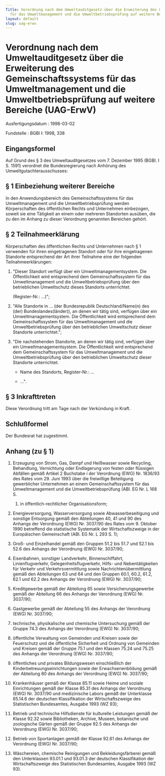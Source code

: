 ```yaml
---
Title: Verordnung nach dem Umweltauditgesetz über die Erweiterung des Gemeinschaftssystems
  für das Umweltmanagement und die Umweltbetriebsprüfung auf weitere Bereiche
layout: default
slug: uag-erwv
---
```


# Verordnung nach dem Umweltauditgesetz über die Erweiterung des Gemeinschaftssystems für das Umweltmanagement und die Umweltbetriebsprüfung auf weitere Bereiche (UAG-ErwV)

Ausfertigungsdatum
:   1998-03-02

Fundstelle
:   BGBl I: 1998, 338



## Eingangsformel

Auf Grund des § 3 des Umweltauditgesetzes vom 7. Dezember 1995 (BGBl.
I S. 1591) verordnet die Bundesregierung nach Anhörung des
Umweltgutachterausschusses:


## § 1 Einbeziehung weiterer Bereiche

In den Anwendungsbereich des Gemeinschaftssystems für das
Umweltmanagement und die Umweltbetriebsprüfung werden Körperschaften
des öffentlichen Rechts und Unternehmen einbezogen, soweit sie eine
Tätigkeit an einem oder mehreren Standorten ausüben, die zu den im
Anhang zu dieser Verordnung genannten Bereichen gehört.


## § 2 Teilnahmeerklärung

Körperschaften des öffentlichen Rechts und Unternehmen nach § 1
verwenden für ihren eingetragenen Standort oder für ihre eingetragenen
Standorte entsprechend der Art ihrer Teilnahme eine der folgenden
Teilnahmeerklärungen:

1.  "Dieser Standort verfügt über ein Umweltmanagementsystem. Die
    Öffentlichkeit wird entsprechend dem Gemeinschaftssystem für das
    Umweltmanagement und die Umweltbetriebsprüfung über den betrieblichen
    Umweltschutz dieses Standorts unterrichtet.

    (Register-Nr.: ...)";


2.  "Alle Standorte in ... (der Bundesrepublik Deutschland/Name(n) des
    (der) Bundeslandes(länder)), an denen wir tätig sind, verfügen über
    ein Umweltmanagementsystem. Die Öffentlichkeit wird entsprechend dem
    Gemeinschaftssystem für das Umweltmanagement und die
    Umweltbetriebsprüfung über den betrieblichen Umweltschutz dieser
    Standorte unterrichtet.";


3.  "Die nachstehenden Standorte, an denen wir tätig sind, verfügen über
    ein Umweltmanagementsystem. Die Öffentlichkeit wird entsprechend dem
    Gemeinschaftssystem für das Umweltmanagement und die
    Umweltbetriebsprüfung über den betrieblichen Umweltschutz dieser
    Standorte unterrichtet.

    - Name des Standorts, Register-Nr.: ...

    - ...".





## § 3 Inkrafttreten

Diese Verordnung tritt am Tage nach der Verkündung in Kraft.


## Schlußformel

Der Bundesrat hat zugestimmt.


## Anhang (zu § 1)


1.  Erzeugung von Strom, Gas, Dampf und Heißwasser sowie Recycling,
    Behandlung, Vernichtung oder Endlagerung von festen oder flüssigen
    Abfällen gemäß Artikel 2 Buchstabe i der Verordnung (EWG) Nr. 1836/93
    des Rates vom 29. Juni 1993 über die freiwillige Beteiligung
    gewerblicher Unternehmen an einem Gemeinschaftssystem für das
    Umweltmanagement und die Umweltbetriebsprüfung (ABl. EG Nr. L 168 S.
    1) in öffentlich-rechtlicher Organisationsform;


2.  Energieversorgung, Wasserversorgung sowie Abwasserbeseitigung und
    sonstige Entsorgung gemäß den Abteilungen 40, 41 und 90 des Anhangs
    der Verordnung (EWG) Nr. 3037/90 des Rates vom 9. Oktober 1990
    betreffend die statistische Systematik der Wirtschaftszweige in der
    Europäischen Gemeinschaft (ABl. EG Nr. L 293 S. 1);


3.  Groß- und Einzelhandel gemäß den Gruppen 51.2 bis 51.7 und 52.1 bis
    52\.6 des Anhangs der Verordnung (EWG) Nr. 3037/90;


4.  Eisenbahnen, sonstiger Landverkehr, Binnenschiffahrt,
    Linienflugverkehr, Gelegenheitsflugverkehr, Hilfs- und
    Nebentätigkeiten für Verkehr und Verkehrsvermittlung sowie
    Nachrichtenübermittlung gemäß den Abteilungen 63 und 64 und den
    Gruppen 60.1, 60.2, 61.2, 62.1 und 62.2 des Anhangs der Verordnung
    (EWG) Nr. 3037/90;


5.  Kreditgewerbe gemäß der Abteilung 65 sowie Versicherungsgewerbe gemäß
    der Abteilung 66 des Anhangs der Verordnung (EWG) Nr. 3037/90;


6.  Gastgewerbe gemäß der Abteilung 55 des Anhangs der Verordnung (EWG)
    Nr. 3037/90;


7.  technische, physikalische und chemische Untersuchung gemäß der Gruppe
    74\.3 des Anhangs der Verordnung (EWG) Nr. 3037/90;


8.  öffentliche Verwaltung von Gemeinden und Kreisen sowie der Feuerschutz
    und die öffentliche Sicherheit und Ordnung von Gemeinden und Kreisen
    gemäß der Gruppe 75.1 und den Klassen 75.24 und 75.25 des Anhangs der
    Verordnung (EWG) Nr. 3037/90;


9.  öffentliches und privates Bildungswesen einschließlich der
    Kinderbetreuungseinrichtungen sowie der Erwachsenenbildung gemäß der
    Abteilung 80 des Anhangs der Verordnung (EWG) Nr. 3037/90;


10. Krankenhäuser gemäß der Klasse 85.11 sowie Heime und soziale
    Einrichtungen gemäß der Klasse 85.31 des Anhangs der Verordnung (EWG)
    Nr. 3037/90 und medizinische Labors gemäß der Unterklasse 85.14.6 der
    deutschen Klassifikation der Wirtschaftszweige des Statistischen
    Bundesamtes, Ausgabe 1993 (WZ 93);


11. Betrieb und technische Hilfsdienste für kulturelle Leistungen gemäß
    der Klasse 92.32 sowie Bibliotheken, Archive, Museen, botanische und
    zoologische Gärten gemäß der Gruppe 92.5 des Anhangs der Verordnung
    (EWG) Nr. 3037/90;


12. Betrieb von Sportanlagen gemäß der Klasse 92.61 des Anhangs der
    Verordnung (EWG) Nr. 3037/90;


13. Wäschereien, chemische Reinigungen und Bekleidungsfärberei gemäß den
    Unterklassen 93.01.1 und 93.01.3 der deutschen Klassifikation der
    Wirtschaftszweige des Statistischen Bundesamtes, Ausgabe 1993 (WZ 93).




